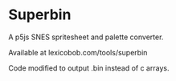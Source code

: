 # Superbin
A p5js SNES spritesheet and palette converter.

Available at lexicobob.com/tools/superbin

Code modified to output .bin instead of c arrays.



